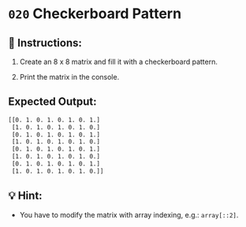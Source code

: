 # `020` Checkerboard Pattern

## 📝 Instructions:

1. Create an 8 x 8 matrix and fill it with a checkerboard pattern.

2. Print the matrix in the console.

## Expected Output:

```bash
[[0. 1. 0. 1. 0. 1. 0. 1.]
 [1. 0. 1. 0. 1. 0. 1. 0.]
 [0. 1. 0. 1. 0. 1. 0. 1.]
 [1. 0. 1. 0. 1. 0. 1. 0.]
 [0. 1. 0. 1. 0. 1. 0. 1.]
 [1. 0. 1. 0. 1. 0. 1. 0.]
 [0. 1. 0. 1. 0. 1. 0. 1.]
 [1. 0. 1. 0. 1. 0. 1. 0.]]
```

## 💡 Hint:

+ You have to modify the matrix with array indexing, e.g.: `array[::2]`.
